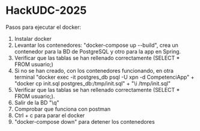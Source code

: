 # HackUDC-2025

Pasos para ejecutar el docker:
1) Instalar docker
2) Levantar los contenedores: "docker-compose up --build", crea un contenedor para la BD de PostgreSQL y otro para la app en Spring.
3) Verificar que las tablas se han rellenado correctamente (SELECT * FROM usuario;)
4) Si no se han creado, con los contenedores funcionando, en otra terminal "docker exec -it postgres_db psql -U xpn -d CompetenciApp" + "docker cp init.sql postgres_db:/tmp/init.sql" + "\i /tmp/init.sql"
5) Verificar que las tablas se han rellenado correctamente (SELECT * FROM usuario;).
6) Salir de la BD "\q"
7) Comprobar que funciona con postman
8) Ctrl + c para parar el docker
9) "docker-compose down" para detener los contenedores